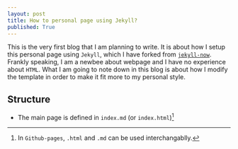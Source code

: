```yaml
---
layout: post
title: How to personal page using Jekyll?
published: True
---
```


This is the very first blog that I am planning to write. It is about how I setup this personal page using `Jekyll`, which I have forked from [`jekyll-now`](https://github.com/barryclark/jekyll-now). Frankly speaking, I am a newbee about webpage and I have no experience about `HTML`. What I am going to note down in this blog is about how I modify the template in order to make it fit more to my personal style.

## Structure
- The main page is defined in `index.md` (or `index.html`)[^1]





[^1]: In `Github-pages`, `.html` and `.md` can be used interchangablly.
